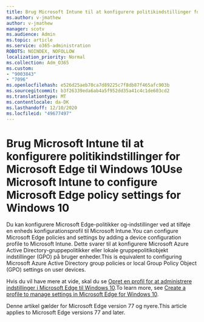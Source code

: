 ```yaml
---
title: Brug Microsoft Intune til at konfigurere politikindstillinger for Microsoft Edge til Windows 10
ms.author: v-jmathew
author: v-jmathew
manager: scotv
ms.audience: Admin
ms.topic: article
ms.service: o365-administration
ROBOTS: NOINDEX, NOFOLLOW
localization_priority: Normal
ms.collection: Adm_O365
ms.custom:
- "9003843"
- "7096"
ms.openlocfilehash: e526d25aeb70ca7d89225c7f8db87f465afc903b
ms.sourcegitcommit: b3f26339eda6ab4a5f952dd35a41c4c1de603cd2
ms.translationtype: MT
ms.contentlocale: da-DK
ms.lasthandoff: 12/10/2020
ms.locfileid: "49677497"
---
```

# <a name="use-microsoft-intune-to-configure-microsoft-edge-policy-settings-for-windows-10"></a><span data-ttu-id="f4e8f-102">Brug Microsoft Intune til at konfigurere politikindstillinger for Microsoft Edge til Windows 10</span><span class="sxs-lookup"><span data-stu-id="f4e8f-102">Use Microsoft Intune to configure Microsoft Edge policy settings for Windows 10</span></span>

<span data-ttu-id="f4e8f-103">Du kan konfigurere Microsoft Edge-politikker og-indstillinger ved at tilføje en enheds konfigurationsprofil til Microsoft Intune.</span><span class="sxs-lookup"><span data-stu-id="f4e8f-103">You can configure Microsoft Edge policies and settings by adding a device configuration profile to Microsoft Intune.</span></span> <span data-ttu-id="f4e8f-104">Dette svarer til at konfigurere Microsoft Azure Active Directory-gruppepolitikker eller lokale gruppepolitikobjekt indstillinger (GPO) på bruger enheder.</span><span class="sxs-lookup"><span data-stu-id="f4e8f-104">This is equivalent to configuring Microsoft Azure Active Directory group policies or local Group Policy Object (GPO) settings on user devices.</span></span>

<span data-ttu-id="f4e8f-105">Hvis du vil have mere at vide, skal du se [Opret en profil for at administrere indstillinger i Microsoft Edge til Windows 10](https://go.microsoft.com/fwlink/?linkid=2133700).</span><span class="sxs-lookup"><span data-stu-id="f4e8f-105">To learn more, see [Create a profile to manage settings in Microsoft Edge for Windows 10](https://go.microsoft.com/fwlink/?linkid=2133700).</span></span>

<span data-ttu-id="f4e8f-106">Denne artikel gælder for Microsoft Edge version 77 og nyere.</span><span class="sxs-lookup"><span data-stu-id="f4e8f-106">This article applies to Microsoft Edge versions 77 and later.</span></span>
